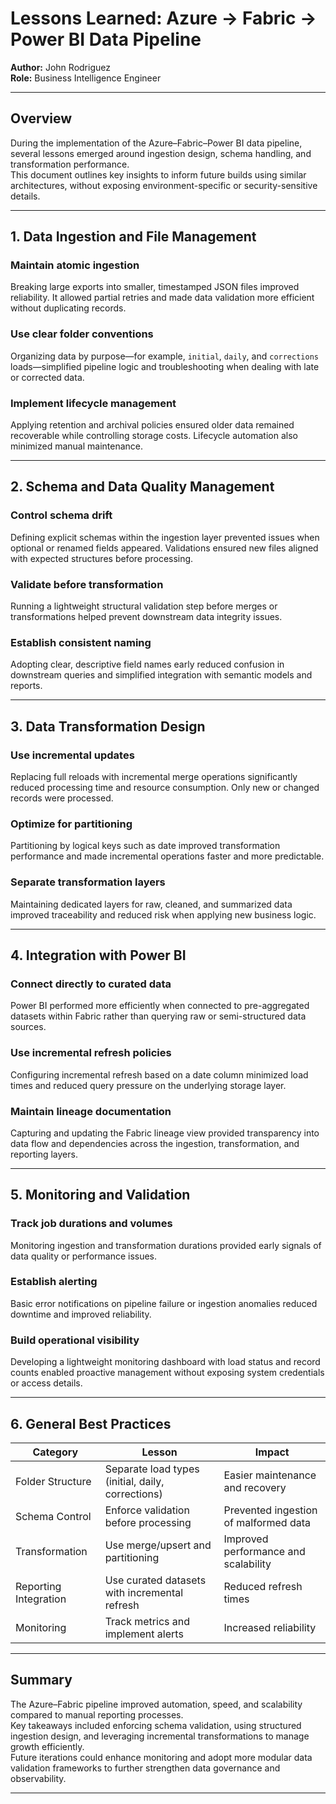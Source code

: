 # Lessons Learned: Azure → Fabric → Power BI Data Pipeline

**Author:** John Rodriguez  
**Role:** Business Intelligence Engineer  

---

## Overview

During the implementation of the Azure–Fabric–Power BI data pipeline, several lessons emerged around ingestion design, schema handling, and transformation performance.  
This document outlines key insights to inform future builds using similar architectures, without exposing environment-specific or security-sensitive details.

---

## 1. Data Ingestion and File Management

### Maintain atomic ingestion
Breaking large exports into smaller, timestamped JSON files improved reliability. It allowed partial retries and made data validation more efficient without duplicating records.

### Use clear folder conventions
Organizing data by purpose—for example, `initial`, `daily`, and `corrections` loads—simplified pipeline logic and troubleshooting when dealing with late or corrected data.

### Implement lifecycle management
Applying retention and archival policies ensured older data remained recoverable while controlling storage costs. Lifecycle automation also minimized manual maintenance.

---

## 2. Schema and Data Quality Management

### Control schema drift
Defining explicit schemas within the ingestion layer prevented issues when optional or renamed fields appeared. Validations ensured new files aligned with expected structures before processing.

### Validate before transformation
Running a lightweight structural validation step before merges or transformations helped prevent downstream data integrity issues.

### Establish consistent naming
Adopting clear, descriptive field names early reduced confusion in downstream queries and simplified integration with semantic models and reports.

---

## 3. Data Transformation Design

### Use incremental updates
Replacing full reloads with incremental merge operations significantly reduced processing time and resource consumption. Only new or changed records were processed.

### Optimize for partitioning
Partitioning by logical keys such as date improved transformation performance and made incremental operations faster and more predictable.

### Separate transformation layers
Maintaining dedicated layers for raw, cleaned, and summarized data improved traceability and reduced risk when applying new business logic.

---

## 4. Integration with Power BI

### Connect directly to curated data
Power BI performed more efficiently when connected to pre-aggregated datasets within Fabric rather than querying raw or semi-structured data sources.

### Use incremental refresh policies
Configuring incremental refresh based on a date column minimized load times and reduced query pressure on the underlying storage layer.

### Maintain lineage documentation
Capturing and updating the Fabric lineage view provided transparency into data flow and dependencies across the ingestion, transformation, and reporting layers.

---

## 5. Monitoring and Validation

### Track job durations and volumes
Monitoring ingestion and transformation durations provided early signals of data quality or performance issues.

### Establish alerting
Basic error notifications on pipeline failure or ingestion anomalies reduced downtime and improved reliability.

### Build operational visibility
Developing a lightweight monitoring dashboard with load status and record counts enabled proactive management without exposing system credentials or access details.

---

## 6. General Best Practices

| Category | Lesson | Impact |
|-----------|--------|--------|
| Folder Structure | Separate load types (initial, daily, corrections) | Easier maintenance and recovery |
| Schema Control | Enforce validation before processing | Prevented ingestion of malformed data |
| Transformation | Use merge/upsert and partitioning | Improved performance and scalability |
| Reporting Integration | Use curated datasets with incremental refresh | Reduced refresh times |
| Monitoring | Track metrics and implement alerts | Increased reliability |

---

## Summary

The Azure–Fabric pipeline improved automation, speed, and scalability compared to manual reporting processes.  
Key takeaways included enforcing schema validation, using structured ingestion design, and leveraging incremental transformations to manage growth efficiently.  
Future iterations could enhance monitoring and adopt more modular data validation frameworks to further strengthen data governance and observability.

---
